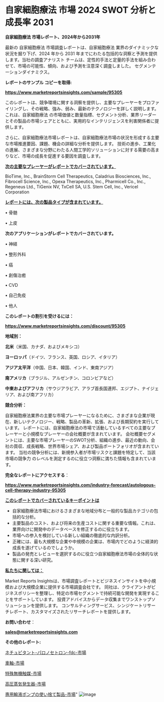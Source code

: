 # 自家細胞療法 市場 2024 SWOT 分析と成長率 2031

<strong>自家細胞療法 市場レポート、2024年から2031年</strong>

最新の 自家細胞療法 市場調査レポートは、自家細胞療法 業界のダイナミックな状況を掘り下げ、2024 年から 2031 年までにわたる包括的な洞察と予測を提供します。当社の調査アナリスト チームは、定性的手法と定量的手法を組み合わせて、市場の可能性、傾向、および予測を注意深く調査しました。 セグメンテーションダイナミクス。



<strong>レポートのサンプル コピーを取得:</strong> <a href=https://www.marketreportsinsights.com/sample/95305>

<strong><u>https://www.marketreportsinsights.com/sample/95305</u></strong></a>

このレポートは、競争環境に関する洞察を提供し、主要なプレーヤーをプロファイリングし、その戦略、強み、弱み、最新のテクノロジーを詳しく説明します。 これは、自家細胞療法 の市場価値と数量指標、セグメント分析、業界リーダーとその製品の市場シェアとともに、実用的なインテリジェンスを利害関係者に提供します。

さらに、自家細胞療法市場レポートは、自家細胞療法市場の状況を形成する主要な市場推進要因、課題、機会の詳細な分析を提供します。 技術の進歩、工業化の進展、さまざまな分野にわたる人間工学的ソリューションに対する需要の高まりなど、市場の成長を促進する要因を調査します。



<strong><u>次の主要なプレーヤーがレポートでカバーされています。</u></strong>

BioTime, Inc., BrainStorm Cell Therapeutics, Caladrius Biosciences, Inc., Fibrocell Science, Inc., Opexa Therapeutics, Inc., Pharmicell Co., Inc., Regeneus Ltd., TiGenix NV, TxCell SA, U.S. Stem Cell, Inc., Vericel Corporation



<strong><u><b>レポートには、次の製品タイプが含まれています。</b></u></strong>

• 骨髄

• 上皮



<strong><b>次のアプリケーションがレポートでカバーされています。</b></strong>

• 神経

• 整形外科

• 癌

• 創傷治癒

•  CVD

• 自己免疫

• 他人



<strong><b>このレポートの割引を受けるには：</b></strong><a href=https://www.marketreportsinsights.com/discount/95305>

<strong><u>https://www.marketreportsinsights.com/discount/95305</u></strong></a>



<strong>地域別：</strong>



<strong>北米</strong>（米国、カナダ、およびメキシコ）



<strong>ヨーロッパ</strong>（ドイツ、フランス、英国、ロシア、イタリア）



<strong>アジア太平洋</strong>（中国、日本、韓国、インド、東南アジア）



<strong>南アメリカ</strong>（ブラジル、アルゼンチン、コロンビアなど）



<strong>中東およびアフリカ</strong>（サウジアラビア、アラブ首長国連邦、エジプト、ナイジェリア、および南アフリカ）



<strong>競合分析：</strong>

自家細胞療法業界の主要な市場プレーヤーになるために、さまざまな企業が現在、新しいテクノロジー、戦略、製品の革新、拡張、および長期契約を実行しています。 レポートには、自家細胞療法の市場で活動しているすべての主要なプレーヤーと小規模なプレーヤーの会社概要が含まれています。 会社概要セグメントには、主要な市場プレーヤーのSWOT分析、組織の進歩、最近の動向、会社の買収、成長戦略、世界市場シェア、および製品ポートフォリオが含まれています。 当社の競争分析には、新規参入者が市場リスクと課題を特定して、当該市場の競争力 のレベルを測定するのに役立つ洞察に満ちた情報も含まれています。



<strong>完全なレポートにアクセスする</strong>：

<a href=https://www.marketreportsinsights.com/industry-forecast/autologous-cell-therapy-industry-95305>

<strong><u>https://www.marketreportsinsights.com/industry-forecast/autologous-cell-therapy-industry-95305</u></strong></a>



<strong><u><b>このレポートでカバーされているキーポイントは</b></u></strong>
<ul>
  <li>自家細胞療法市場におけるさまざまな地域分布と一般的な製品カテゴリの包括的な分析。</li>
  <li>主要製品のコスト、および将来の生産コストに関する重要な情報。これは、業界向けに開発中のデータベースを修正するのに役立ちます。</li>
  <li>市場への参入を検討している新しい組織の徹底的な内訳分析。</li>
  <li>正確には、最も大規模な企業や中規模の企業は、市場内でどのように経済的成長を遂げているのでしょうか。</li>
  <li>製品の発売とレビューを選択するのに役立つ自家細胞療法市場の全体的な状態に関する深い研究。</li>
</ul>


<strong><u><b>私たちに関しては：</b></u></strong>

Market Reports Insightsは、市場調査レポートとビジネスインサイトを中小規模および大規模企業に提供する市場調査会社です。 同社は、クライアントがビジネスポリシーを整理し、特定の市場セグメントで持続可能な開発を実現することをサポートしています。 投資アドバイスからデータ収集までワンストップソリューションを提供します。 コンサルティングサービス、シンジケートリサーチレポート、カスタマイズされたリサーチレポートを提供します。



<strong><b>お問い合わせ</b></strong>：

<a href=mailto:sales@marketreportsinsights.com>

<strong><u>sales@marketreportsinsights.com</u></strong></a>



<strong>その他のレポート:</strong>

<a href=https://www.linkedin.com/pulse/ネチュピタント-パロノセトロン-fdc-市場-2023-推進要因と成長機会-2030-pr-news-hub-e1zzf/>ネチュピタント-パロノセトロン-fdc-市場</a>

<a href=https://www.linkedin.com/pulse/車軸-市場-2023-総合分析と事業成長戦略-2030-trend-tracking-toolbox-24-analysis-jsfsf/>車軸-市場</a>

<a href=https://www.linkedin.com/pulse/特殊無機触媒-市場-2023-総合分析と事業成長戦略-2030-consumer-connection-collective-360-vue8f/>特殊無機触媒-市場</a>

<a href=https://www.linkedin.com/pulse/高圧蒸気発生器-市場-2023-総利益と主要ベンダー-2030-pr-news-hub-rnanf/>高圧蒸気発生器-市場</a>

<a href=https://www.linkedin.com/pulse/専用輸液ポンプの使い捨て製品-市場-2023-総利益と主要ベンダー-2030-tledf/>専用輸液ポンプの使い捨て製品-市場</a>"
![image](https://github.com/keshav9650/Market-Trandes/assets/164496465/1abf6fae-ce24-4174-ba6b-c734ee6b5147)
